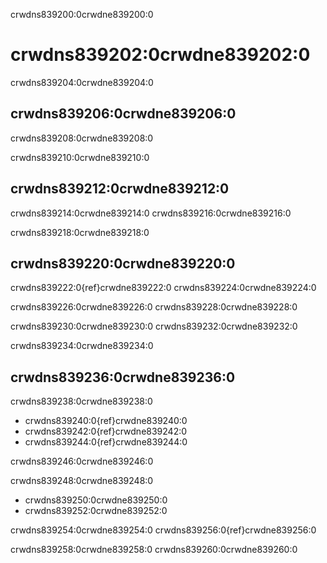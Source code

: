 crwdns839200:0crwdne839200:0
# crwdns839202:0crwdne839202:0

crwdns839204:0crwdne839204:0
## crwdns839206:0crwdne839206:0

crwdns839208:0crwdne839208:0

crwdns839210:0crwdne839210:0
## crwdns839212:0crwdne839212:0

crwdns839214:0crwdne839214:0 crwdns839216:0crwdne839216:0

crwdns839218:0crwdne839218:0
## crwdns839220:0crwdne839220:0

crwdns839222:0{ref}crwdne839222:0 crwdns839224:0crwdne839224:0

crwdns839226:0crwdne839226:0 crwdns839228:0crwdne839228:0

crwdns839230:0crwdne839230:0 crwdns839232:0crwdne839232:0

crwdns839234:0crwdne839234:0
## crwdns839236:0crwdne839236:0

crwdns839238:0crwdne839238:0
* crwdns839240:0{ref}crwdne839240:0
* crwdns839242:0{ref}crwdne839242:0
* crwdns839244:0{ref}crwdne839244:0

crwdns839246:0crwdne839246:0

crwdns839248:0crwdne839248:0
* crwdns839250:0crwdne839250:0
* crwdns839252:0crwdne839252:0

crwdns839254:0crwdne839254:0 crwdns839256:0{ref}crwdne839256:0

crwdns839258:0crwdne839258:0 crwdns839260:0crwdne839260:0
